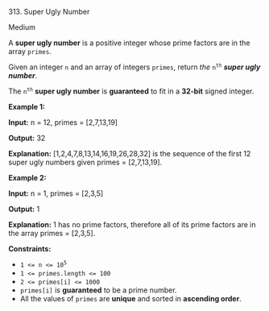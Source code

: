 313\. Super Ugly Number

Medium

A **super ugly number** is a positive integer whose prime factors are in the array `primes`.

Given an integer `n` and an array of integers `primes`, return _the_ <code>n<sup>th</sup></code> _**super ugly number**_.

The <code>n<sup>th</sup></code> **super ugly number** is **guaranteed** to fit in a **32-bit** signed integer.

**Example 1:**

**Input:** n = 12, primes = [2,7,13,19]

**Output:** 32

**Explanation:** [1,2,4,7,8,13,14,16,19,26,28,32] is the sequence of the first 12 super ugly numbers given primes = [2,7,13,19].

**Example 2:**

**Input:** n = 1, primes = [2,3,5]

**Output:** 1

**Explanation:** 1 has no prime factors, therefore all of its prime factors are in the array primes = [2,3,5].

**Constraints:**

*   <code>1 <= n <= 10<sup>5</sup></code>
*   `1 <= primes.length <= 100`
*   `2 <= primes[i] <= 1000`
*   `primes[i]` is **guaranteed** to be a prime number.
*   All the values of `primes` are **unique** and sorted in **ascending order**.